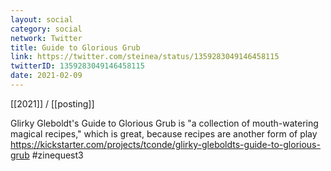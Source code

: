 ```yaml
---
layout: social
category: social
network: Twitter
title: Guide to Glorious Grub
link: https://twitter.com/steinea/status/1359283049146458115
twitterID: 1359283049146458115
date: 2021-02-09
---
```


[[2021]] / [[posting]]

Glirky Gleboldt's Guide to Glorious Grub is "a collection of mouth-watering magical recipes," which is great, because recipes are another form of play <https://kickstarter.com/projects/tconde/glirky-gleboldts-guide-to-glorious-grub> #zinequest3
